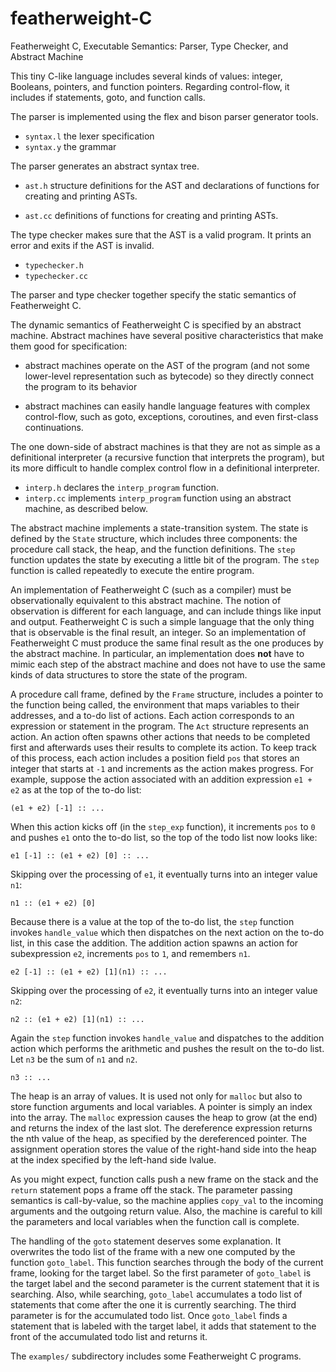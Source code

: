 # featherweight-C

Featherweight C, Executable Semantics: Parser, Type Checker, and
Abstract Machine

This tiny C-like language includes several kinds of values: integer,
Booleans, pointers, and function pointers. Regarding control-flow, it
includes if statements, goto, and function calls.

The parser is implemented using the flex and bison parser generator
tools.

* `syntax.l` the lexer specification
* `syntax.y` the grammar

The parser generates an abstract syntax tree.

* `ast.h` structure definitions for the AST and declarations of
  functions for creating and printing ASTs.
  
* `ast.cc` definitions of functions for creating and printing ASTs.

The type checker makes sure that the AST is a valid program.
It prints an error and exits if the AST is invalid.

* `typechecker.h`
* `typechecker.cc`

The parser and type checker together specify the static semantics
of Featherweight C.

The dynamic semantics of Featherweight C is specified by an abstract
machine. Abstract machines have several positive characteristics that
make them good for specification:

* abstract machines operate on the AST of the program
  (and not some lower-level representation such as bytecode)
  so they directly connect the program to its behavior
  
* abstract machines can easily handle language features with complex
  control-flow, such as goto, exceptions, coroutines, and even
  first-class continuations.
  
The one down-side of abstract machines is that they are not as simple
as a definitional interpreter (a recursive function that interprets
the program), but its more difficult to handle complex control flow in
a definitional interpreter.

* `interp.h` declares the `interp_program` function.
* `interp.cc` implements `interp_program` function using an
  abstract machine, as described below.

The abstract machine implements a state-transition system.  The state
is defined by the `State` structure, which includes three components:
the procedure call stack, the heap, and the function definitions.  The
`step` function updates the state by executing a little bit of the
program. The `step` function is called repeatedly to execute the
entire program.

An implementation of Featherweight C (such as a compiler) must be
observationally equivalent to this abstract machine. The notion of
observation is different for each language, and can include things
like input and output. Featherweight C is such a simple language that
the only thing that is observable is the final result, an integer.  So
an implementation of Featherweight C must produce the same final
result as the one produces by the abstract machine. In particular, an
implementation does **not** have to mimic each step of the abstract
machine and does not have to use the same kinds of data structures to
store the state of the program.

A procedure call frame, defined by the `Frame` structure, includes a
pointer to the function being called, the environment that maps
variables to their addresses, and a to-do list of actions.  Each
action corresponds to an expression or statement in the program.  The
`Act` structure represents an action.  An action often spawns other
actions that needs to be completed first and afterwards uses their
results to complete its action. To keep track of this process, each
action includes a position field `pos` that stores an integer that
starts at `-1` and increments as the action makes progress.  For
example, suppose the action associated with an addition expression
`e1 + e2` as at the top of the to-do list:

    (e1 + e2) [-1] :: ...

When this action kicks off (in the `step_exp` function), it increments
`pos` to `0` and pushes `e1` onto the to-do list, so the top of the
todo list now looks like:

    e1 [-1] :: (e1 + e2) [0] :: ...

Skipping over the processing of `e1`, it eventually turns into
an integer value `n1`:

    n1 :: (e1 + e2) [0]

Because there is a value at the top of the to-do list, the `step`
function invokes `handle_value` which then dispatches on the next
action on the to-do list, in this case the addition. The addition
action spawns an action for subexpression `e2`, increments
`pos` to `1`, and remembers `n1`.

    e2 [-1] :: (e1 + e2) [1](n1) :: ...

Skipping over the processing of `e2`, it eventually turns into
an integer value `n2`:

    n2 :: (e1 + e2) [1](n1) :: ...

Again the `step` function invokes `handle_value` and dispatches to the
addition action which performs the arithmetic and pushes the result on
the to-do list.  Let `n3` be the sum of `n1` and `n2`.

    n3 :: ...

The heap is an array of values. It is used not only for `malloc` but
also to store function arguments and local variables.  A pointer is
simply an index into the array.  The `malloc` expression causes the
heap to grow (at the end) and returns the index of the last slot.  The
dereference expression returns the nth value of the heap, as specified
by the dereferenced pointer. The assignment operation stores the value
of the right-hand side into the heap at the index specified by the
left-hand side lvalue.

As you might expect, function calls push a new frame on the stack and
the `return` statement pops a frame off the stack. The parameter
passing semantics is call-by-value, so the machine applies `copy_val`
to the incoming arguments and the outgoing return value.  Also, the
machine is careful to kill the parameters and local variables when the
function call is complete.

The handling of the `goto` statement deserves some explanation.  It
overwrites the todo list of the frame with a new one computed by the
function `goto_label`. This function searches through the body of the
current frame, looking for the target label. So the first parameter of
`goto_label` is the target label and the second parameter is the
current statement that it is searching.  Also, while searching,
`goto_label` accumulates a todo list of statements that come after the
one it is currently searching. The third parameter is for the
accumulated todo list. Once `goto_label` finds a statement that is
labeled with the target label, it adds that statement to the front of
the accumulated todo list and returns it.

The `examples/` subdirectory includes some Featherweight C programs.
